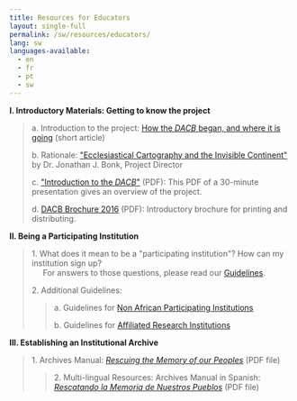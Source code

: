 ```yaml
---
title: Resources for Educators
layout: single-full
permalink: /sw/resources/educators/
lang: sw
languages-available:                         
  - en
  - fr
  - pt
  - sw
---
```


**I. Introductory Materials: Getting to know the project**

> a. Introduction to the project: [How the _DACB_ began, and where it is going](introduction.html) (short article)  
>   
> b. Rationale: ["Ecclesiastical Cartography and the Invisible Continent"](xnmaps.html) by Dr. Jonathan J. Bonk, Project Director  
>   
> c. ["Introduction to the _DACB_"](intro-dacb-web.pdf) (PDF): This PDF of a 30-minute presentation gives an overview of the project.  
>   
> d. [DACB Brochure 2016](DACB-brochure2016-web.pdf) (PDF): Introductory brochure for printing and distributing.

**II. Being a Participating Institution**

> 1\. What does it mean to be a "participating institution"? How can my institution sign up?  
>      For answers to those questions, please read our [Guidelines](guidelines.html).  
>   
> 2\. Additional Guidelines:
>
> > a. Guidelines for [Non African Participating Institutions](guidelines-nonafrica.html)  
> >   
> > b. Guidelines for [Affiliated Research Institutions](guidelines-researchinstit.html)

**III. Establishing an Institutional Archive**  

> 1\. Archives Manual: [_Rescuing the Memory of our Peoples_](ArchivesManual-English.pdf) (PDF file)  
>   
>
> > 2\. Multi-lingual Resources: Archives Manual in Spanish: [_Rescatando la Memoria de Nuestros Pueblos_](ArchivesManual-Spanish.pdf) (PDF file)
